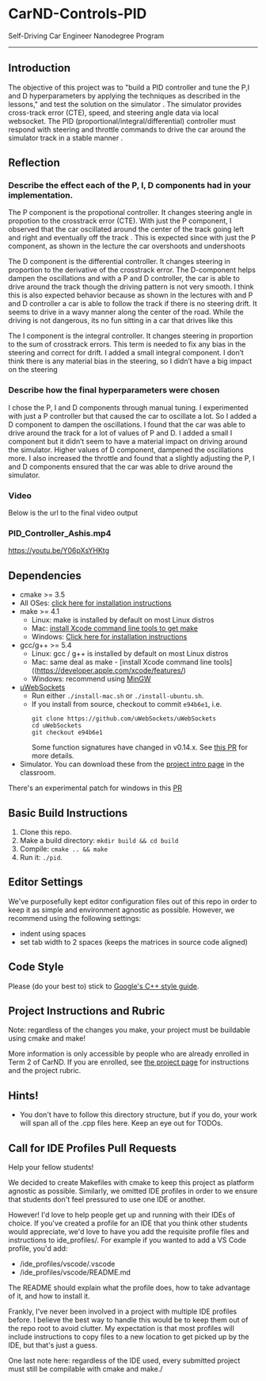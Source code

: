 # CarND-Controls-PID
Self-Driving Car Engineer Nanodegree Program

---

## Introduction

The objective of this project was to "build a PID controller and tune the P,I and D hyperparameters by applying the techniques as described in the lessons," and test the  solution on the simulator . The simulator provides cross-track error (CTE), speed, and steering angle data via local websocket. The PID (proportional/integral/differential) controller must respond with steering and throttle commands to drive the car  around the simulator track in a stable manner .

## Reflection

### Describe the effect each of the P, I, D components had in your implementation.

The P component is the propotional controller. It changes steering angle in propotion to the crosstrack error (CTE). With just the P component, I observed that the car oscillated around the center of the track going left and right and eventually  off the track . This is expected since with just the P component, as shown in the lecture the car overshoots and undershoots

The D component is the differential controller. It changes steering in proportion to the derivative of the crosstrack error. The D-component helps dampen the oscillations and with a P and D controller, the car is able to drive around the track though the driving pattern is not very smooth. I think this is also expected behavior because as shown in the lectures with and P and D controller a car is able to follow
the track if there is no steering drift. It seems to drive in a wavy manner along the center of the road. While the driving is not dangerous, its no fun sitting in a car that drives like this 

The I component is the integral controller. It changes steering in proportion to the sum of crosstrack errors. This term is needed to fix any bias in the steering and correct for drift. I added a small integral component. I don’t think there is any material bias in the steering, so I  didn’t have a big impact on the steering 


### Describe how the final hyperparameters were chosen

I chose the P, I and D components through manual tuning. I experimented with just a P controller but that caused the car to oscillate a lot. So I added a D component to dampen the oscillations. I found that the car was able to drive around the track for a lot of values of P and D. I added a small I component but it didn’t seem to have a material impact on driving around the simulator. Higher values of D component, dampened the oscillations more. I also increased the throttle and found that a slightly adjusting the P, I and D components ensured that the car was able to drive around the simulator.

### Video

Below is the url  to the final video output  

### PID_Controller_Ashis.mp4
https://youtu.be/Y06pXsYHKtg


## Dependencies

* cmake >= 3.5
 * All OSes: [click here for installation instructions](https://cmake.org/install/)
* make >= 4.1
  * Linux: make is installed by default on most Linux distros
  * Mac: [install Xcode command line tools to get make](https://developer.apple.com/xcode/features/)
  * Windows: [Click here for installation instructions](http://gnuwin32.sourceforge.net/packages/make.htm)
* gcc/g++ >= 5.4
  * Linux: gcc / g++ is installed by default on most Linux distros
  * Mac: same deal as make - [install Xcode command line tools]((https://developer.apple.com/xcode/features/)
  * Windows: recommend using [MinGW](http://www.mingw.org/)
* [uWebSockets](https://github.com/uWebSockets/uWebSockets)
  * Run either `./install-mac.sh` or `./install-ubuntu.sh`.
  * If you install from source, checkout to commit `e94b6e1`, i.e.
    ```
    git clone https://github.com/uWebSockets/uWebSockets 
    cd uWebSockets
    git checkout e94b6e1
    ```
    Some function signatures have changed in v0.14.x. See [this PR](https://github.com/udacity/CarND-MPC-Project/pull/3) for more details.
* Simulator. You can download these from the [project intro page](https://github.com/udacity/self-driving-car-sim/releases) in the classroom.

There's an experimental patch for windows in this [PR](https://github.com/udacity/CarND-PID-Control-Project/pull/3)

## Basic Build Instructions

1. Clone this repo.
2. Make a build directory: `mkdir build && cd build`
3. Compile: `cmake .. && make`
4. Run it: `./pid`. 

## Editor Settings

We've purposefully kept editor configuration files out of this repo in order to
keep it as simple and environment agnostic as possible. However, we recommend
using the following settings:

* indent using spaces
* set tab width to 2 spaces (keeps the matrices in source code aligned)

## Code Style

Please (do your best to) stick to [Google's C++ style guide](https://google.github.io/styleguide/cppguide.html).

## Project Instructions and Rubric

Note: regardless of the changes you make, your project must be buildable using
cmake and make!

More information is only accessible by people who are already enrolled in Term 2
of CarND. If you are enrolled, see [the project page](https://classroom.udacity.com/nanodegrees/nd013/parts/40f38239-66b6-46ec-ae68-03afd8a601c8/modules/f1820894-8322-4bb3-81aa-b26b3c6dcbaf/lessons/e8235395-22dd-4b87-88e0-d108c5e5bbf4/concepts/6a4d8d42-6a04-4aa6-b284-1697c0fd6562)
for instructions and the project rubric.

## Hints!

* You don't have to follow this directory structure, but if you do, your work
  will span all of the .cpp files here. Keep an eye out for TODOs.

## Call for IDE Profiles Pull Requests

Help your fellow students!

We decided to create Makefiles with cmake to keep this project as platform
agnostic as possible. Similarly, we omitted IDE profiles in order to we ensure
that students don't feel pressured to use one IDE or another.

However! I'd love to help people get up and running with their IDEs of choice.
If you've created a profile for an IDE that you think other students would
appreciate, we'd love to have you add the requisite profile files and
instructions to ide_profiles/. For example if you wanted to add a VS Code
profile, you'd add:

* /ide_profiles/vscode/.vscode
* /ide_profiles/vscode/README.md

The README should explain what the profile does, how to take advantage of it,
and how to install it.

Frankly, I've never been involved in a project with multiple IDE profiles
before. I believe the best way to handle this would be to keep them out of the
repo root to avoid clutter. My expectation is that most profiles will include
instructions to copy files to a new location to get picked up by the IDE, but
that's just a guess.

One last note here: regardless of the IDE used, every submitted project must
still be compilable with cmake and make./

